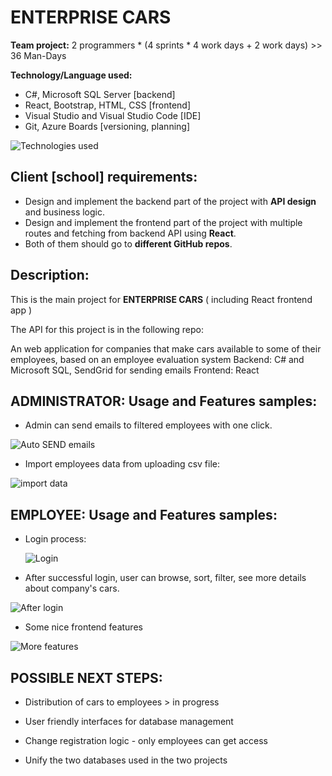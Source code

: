 # ENTERPRISE CARS

**Team project:**  2 programmers \* (4 sprints * 4 work days + 2 work days)  >> 36 Man-Days

**Technology/Language used:**

* C#, Microsoft SQL Server [backend]
* React, Bootstrap, HTML, CSS [frontend]
* Visual Studio and Visual Studio Code [IDE]
* Git, Azure Boards [versioning, planning]

<img src="images/technologies.jpg" title="Technologies used">



## Client [school] requirements:

* Design and implement the backend part of the project with **API design** and business logic.
* Design and implement the frontend part of the project with multiple routes and fetching from backend API using **React**.
* Both of them should go to **different GitHub repos**.



## Description:

This is the main project for **ENTERPRISE CARS** ( including React frontend app )

The API for this project is in the following repo:



An web application for companies that make cars available to some of their employees, based on an employee evaluation system
Backend: C# and Microsoft SQL, SendGrid for sending emails
Frontend: React





## ADMINISTRATOR: Usage and Features samples:



* Admin can send emails to filtered employees with one click.

<img src="images/01-send_mails.jpg" title="Auto SEND emails">



* Import employees data from uploading csv file:

<img src="images/02-import_data.jpg" title="import data">



## EMPLOYEE: Usage and Features samples:

* Login process:

  <img src="images/03-login.jpg" title="Login">

  

* After successful login, user can browse, sort, filter, see more details about company's cars.

<img src="images/04-browse-cars.jpg" title="After login">



* Some nice frontend features

<img src="images/05-more-features.jpg" title="More features">









## POSSIBLE NEXT STEPS:

* Distribution of cars to employees > in progress

* User friendly interfaces for database management

* Change registration logic - only employees can get access

* Unify the two databases used in the two projects